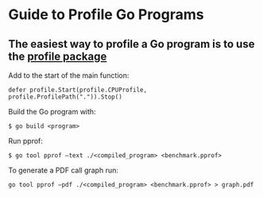 # Guide to Profile Go Programs
## The easiest way to profile a Go program is to use the [profile package](https://godoc.org/github.com/pkg/profile)

Add to the start of the main function:
```
defer profile.Start(profile.CPUProfile, profile.ProfilePath(".")).Stop()
```

Build the Go program with:
```
$ go build <program>
```

Run pprof:
```
$ go tool pprof —text ./<compiled_program> <benchmark.pprof> 
```

To generate a PDF call graph run:
```
go tool pprof —pdf ./<compiled_program> <benchmark.pprof> > graph.pdf
```
